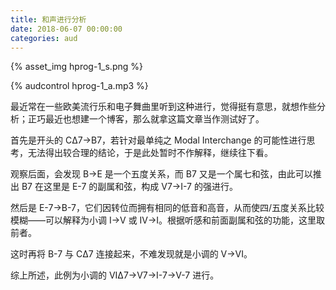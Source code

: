 ```yaml
---
title: 和声进行分析
date: 2018-06-07 00:00:00
categories: aud
---
```

{% asset_img hprog-1_s.png %}

{% audcontrol hprog-1_a.mp3 %}

最近常在一些欧美流行乐和电子舞曲里听到这种进行，觉得挺有意思，就想作些分析；正巧最近也想建一个博客，那么就拿这篇文章当作测试好了。

首先是开头的 CΔ7→B7，若针对最单纯之 Modal Interchange 的可能性进行思考，无法得出较合理的结论，于是此处暂时不作解释，继续往下看。

观察后面，会发现 B→E 是一个五度关系，而 B7 又是一个属七和弦，由此可以推出 B7 在这里是 E-7 的副属和弦，构成 V7→I-7 的强进行。

然后是 E-7→B-7，它们因转位而拥有相同的低音和高音，从而使四/五度关系比较模糊——可以解释为小调 I→V 或 IV→I。根据听感和前面副属和弦的功能，这里取前者。

这时再将 B-7 与 CΔ7 连接起来，不难发现就是小调的 V→VI。

综上所述，此例为小调的 VIΔ7→V7→I-7→V-7 进行。
